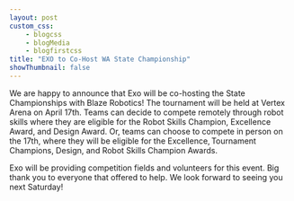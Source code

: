 ```yaml
--- 
layout: post
custom_css: 
    - blogcss
    - blogMedia
    - blogfirstcss
title: "EXO to Co-Host WA State Championship" 
showThumbnail: false
---
```


We are happy to announce that Exo will be co-hosting the State Championships with Blaze Robotics! The tournament will be held at Vertex Arena on April 17th. Teams can decide to compete remotely through robot skills where they are eligible for the Robot Skills Champion, Excellence Award, and Design Award. Or, teams can choose to compete in person on the 17th, where they will be eligible for the Excellence, Tournament Champions, Design, and Robot Skills Champion Awards. 

Exo will be providing competition fields and volunteers for this event. Big thank you to everyone that offered to help. We look forward to seeing you next Saturday! 